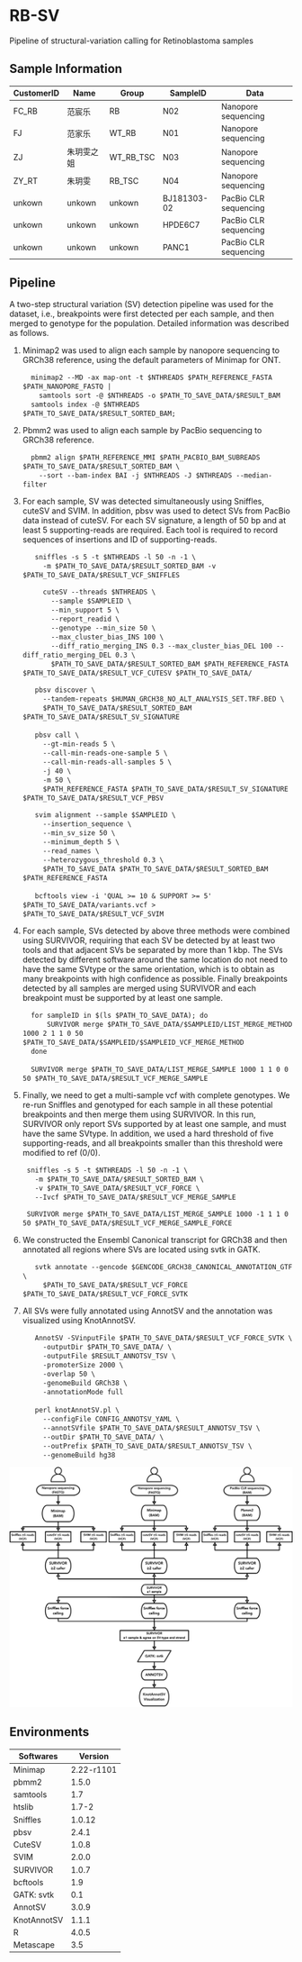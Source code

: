 # RB-SV
Pipeline of structural-variation calling for Retinoblastoma samples

## Sample Information

| CustomerID | Name   | Group | SampleID | Data                  |
| --- |--------| --- | --- |-----------------------|
| FC_RB | 范宸乐    | RB | N02 | Nanopore sequencing   |
| FJ | 范家乐    | WT_RB | N01 | Nanopore sequencing   |
| ZJ | 朱玥雯之姐  | WT_RB_TSC | N03 | Nanopore sequencing   |
| ZY_RT | 朱玥雯    | RB_TSC | N04 | Nanopore sequencing   |
| unkown | unkown | unkown | BJ181303-02 | PacBio CLR sequencing |
| unkown | unkown    | unkown | HPDE6C7 | PacBio CLR sequencing   |
| unkown | unkown    | unkown | PANC1 | PacBio CLR sequencing  |

## Pipeline

A two-step structural variation (SV) detection pipeline was used for the dataset, 
i.e., breakpoints were first detected per each sample, and then merged to genotype for the population. 
Detailed information was described as follows.

1. Minimap2 was used to align each sample by nanopore sequencing to GRCh38 reference, using the default parameters of Minimap for ONT.

    ```shell
      minimap2 --MD -ax map-ont -t $NTHREADS $PATH_REFERENCE_FASTA $PATH_NANOPORE_FASTQ |
        samtools sort -@ $NTHREADS -o $PATH_TO_SAVE_DATA/$RESULT_BAM
      samtools index -@ $NTHREADS $PATH_TO_SAVE_DATA/$RESULT_SORTED_BAM;
    ```
2. Pbmm2 was used to align each sample by PacBio sequencing to GRCh38 reference.

    ```shell
      pbmm2 align $PATH_REFERENCE_MMI $PATH_PACBIO_BAM_SUBREADS $PATH_TO_SAVE_DATA/$RESULT_SORTED_BAM \
        --sort --bam-index BAI -j $NTHREADS -J $NTHREADS --median-filter
    ```
   
3. For each sample, SV was detected simultaneously using Sniffles, cuteSV and SVIM. In addition, pbsv was used to detect SVs from PacBio data instead of cuteSV. For each SV signature, a length of 50 bp and at least 5 supporting-reads are required. Each tool is required to record sequences of insertions and ID of supporting-reads.

   ```shell
      sniffles -s 5 -t $NTHREADS -l 50 -n -1 \
        -m $PATH_TO_SAVE_DATA/$RESULT_SORTED_BAM -v $PATH_TO_SAVE_DATA/$RESULT_VCF_SNIFFLES
   ```

   ```shell
        cuteSV --threads $NTHREADS \
          --sample $SAMPLEID \
          --min_support 5 \
          --report_readid \
          --genotype --min_size 50 \
          --max_cluster_bias_INS 100 \
          --diff_ratio_merging_INS 0.3 --max_cluster_bias_DEL 100 --diff_ratio_merging_DEL 0.3 \
          $PATH_TO_SAVE_DATA/$RESULT_SORTED_BAM $PATH_REFERENCE_FASTA $PATH_TO_SAVE_DATA/$RESULT_VCF_CUTESV $PATH_TO_SAVE_DATA/
   ```

   ```shell
      pbsv discover \
        --tandem-repeats $HUMAN_GRCH38_NO_ALT_ANALYSIS_SET.TRF.BED \
        $PATH_TO_SAVE_DATA/$RESULT_SORTED_BAM $PATH_TO_SAVE_DATA/$RESULT_SV_SIGNATURE
   
      pbsv call \
        --gt-min-reads 5 \
        --call-min-reads-one-sample 5 \
        --call-min-reads-all-samples 5 \
        -j 40 \
        -m 50 \
        $PATH_REFERENCE_FASTA $PATH_TO_SAVE_DATA/$RESULT_SV_SIGNATURE $PATH_TO_SAVE_DATA/$RESULT_VCF_PBSV
   ```

   ```shell
      svim alignment --sample $SAMPLEID \
        --insertion_sequence \
        --min_sv_size 50 \
        --minimum_depth 5 \
        --read_names \
        --heterozygous_threshold 0.3 \
        $PATH_TO_SAVE_DATA $PATH_TO_SAVE_DATA/$RESULT_SORTED_BAM $PATH_REFERENCE_FASTA
   
      bcftools view -i 'QUAL >= 10 & SUPPORT >= 5' $PATH_TO_SAVE_DATA/variants.vcf > $PATH_TO_SAVE_DATA/$RESULT_VCF_SVIM
   ```
   
4. For each sample, SVs detected by above three methods were combined using SURVIVOR, requiring that each SV be detected by at least two tools and that adjacent SVs be separated by more than 1 kbp. The SVs detected by different software around the same location do not need to have the same SVtype or the same orientation, which is to obtain as many breakpoints with high confidence as possible. Finally breakpoints detected by all samples are merged using SURVIVOR and each breakpoint must be supported by at least one sample.

   ```shell
     for sampleID in $(ls $PATH_TO_SAVE_DATA); do   
         SURVIVOR merge $PATH_TO_SAVE_DATA/$SAMPLEID/LIST_MERGE_METHOD 1000 2 1 1 0 50 $PATH_TO_SAVE_DATA/$SAMPLEID/$SAMPLEID_VCF_MERGE_METHOD
     done
   
     SURVIVOR merge $PATH_TO_SAVE_DATA/LIST_MERGE_SAMPLE 1000 1 1 0 0 50 $PATH_TO_SAVE_DATA/$RESULT_VCF_MERGE_SAMPLE
   ```
5. Finally, we need to get a multi-sample vcf with complete genotypes. We re-run Sniffles and genotyped for each sample in all these potential breakpoints and then merge them using SURVIVOR. In this run, SURVIVOR only report SVs supported by at least one sample, and must have the same SVtype. In addition, we used a hard threshold of five supporting-reads, and all breakpoints smaller than this threshold were modified to ref (0/0).
   
   ```shell
    sniffles -s 5 -t $NTHREADS -l 50 -n -1 \
      -m $PATH_TO_SAVE_DATA/$RESULT_SORTED_BAM \
      -v $PATH_TO_SAVE_DATA/$RESULT_VCF_FORCE \
      --Ivcf $PATH_TO_SAVE_DATA/$RESULT_VCF_MERGE_SAMPLE
   ```
   
   ```shell
    SURVIVOR merge $PATH_TO_SAVE_DATA/LIST_MERGE_SAMPLE 1000 -1 1 1 0 50 $PATH_TO_SAVE_DATA/$RESULT_VCF_MERGE_SAMPLE_FORCE
   ```

6. We constructed the Ensembl Canonical transcript for GRCh38 and then annotated all regions where SVs are located using svtk in GATK.

   ```shell
      svtk annotate --gencode $GENCODE_GRCH38_CANONICAL_ANNOTATION_GTF \
        $PATH_TO_SAVE_DATA/$RESULT_VCF_FORCE $PATH_TO_SAVE_DATA/$RESULT_VCF_FORCE_SVTK
   ```
   
7. All SVs were fully annotated using AnnotSV and the annotation was visualized using KnotAnnotSV.

   ```shell
      AnnotSV -SVinputFile $PATH_TO_SAVE_DATA/$RESULT_VCF_FORCE_SVTK \
        -outputDir $PATH_TO_SAVE_DATA/ \
        -outputFile $RESULT_ANNOTSV_TSV \
        -promoterSize 2000 \
        -overlap 50 \
        -genomeBuild GRCh38 \
        -annotationMode full
   
      perl knotAnnotSV.pl \
        --configFile CONFIG_ANNOTSV_YAML \
        --annotSVfile $PATH_TO_SAVE_DATA/$RESULT_ANNOTSV_TSV \
        --outDir $PATH_TO_SAVE_DATA/ \
        --outPrefix $PATH_TO_SAVE_DATA/$RESULT_ANNOTSV_TSV \
        --genomeBuild hg38
   ```
   
![Fig1. pipline](plots/pipeline-sv-calling.png)



## Environments

| Softwares   | Version    |
|-------------|------------|
| Minimap     | 2.22-r1101 |
| pbmm2       | 1.5.0      |
| samtools    | 1.7        |
| htslib      | 1.7-2      |
| Sniffles    | 1.0.12     |
| pbsv        | 2.4.1      |
| CuteSV      | 1.0.8      |
| SVIM        | 2.0.0      |
| SURVIVOR    | 1.0.7      |
| bcftools    | 1.9        |
| GATK: svtk  | 0.1        |
| AnnotSV     | 3.0.9      |
| KnotAnnotSV | 1.1.1      |
| R           | 4.0.5      |
| Metascape   | 3.5        |
